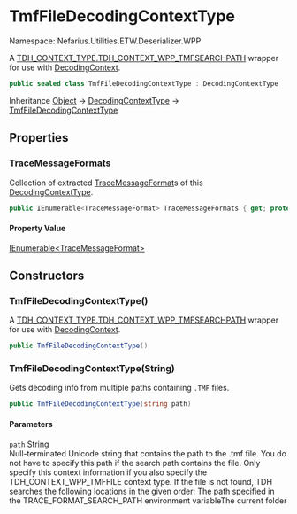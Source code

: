 # TmfFileDecodingContextType

Namespace: Nefarius.Utilities.ETW.Deserializer.WPP

A [TDH_CONTEXT_TYPE.TDH_CONTEXT_WPP_TMFSEARCHPATH](./windows.win32.system.diagnostics.etw.tdh_context_type.md#tdh_context_wpp_tmfsearchpath) wrapper for use with
 [DecodingContext](./nefarius.utilities.etw.deserializer.wpp.decodingcontext.md).

```csharp
public sealed class TmfFileDecodingContextType : DecodingContextType
```

Inheritance [Object](https://docs.microsoft.com/en-us/dotnet/api/system.object) → [DecodingContextType](./nefarius.utilities.etw.deserializer.wpp.decodingcontexttype.md) → [TmfFileDecodingContextType](./nefarius.utilities.etw.deserializer.wpp.tmffiledecodingcontexttype.md)

## Properties

### <a id="properties-tracemessageformats"/>**TraceMessageFormats**

Collection of extracted [TraceMessageFormat](./nefarius.utilities.etw.deserializer.wpp.tmf.tracemessageformat.md)s of this [DecodingContextType](./nefarius.utilities.etw.deserializer.wpp.decodingcontexttype.md).

```csharp
public IEnumerable<TraceMessageFormat> TraceMessageFormats { get; protected set; }
```

#### Property Value

[IEnumerable&lt;TraceMessageFormat&gt;](https://docs.microsoft.com/en-us/dotnet/api/system.collections.generic.ienumerable-1)<br>

## Constructors

### <a id="constructors-.ctor"/>**TmfFileDecodingContextType()**

A [TDH_CONTEXT_TYPE.TDH_CONTEXT_WPP_TMFSEARCHPATH](./windows.win32.system.diagnostics.etw.tdh_context_type.md#tdh_context_wpp_tmfsearchpath) wrapper for use with
 [DecodingContext](./nefarius.utilities.etw.deserializer.wpp.decodingcontext.md).

```csharp
public TmfFileDecodingContextType()
```

### <a id="constructors-.ctor"/>**TmfFileDecodingContextType(String)**

Gets decoding info from multiple paths containing `.TMF` files.

```csharp
public TmfFileDecodingContextType(string path)
```

#### Parameters

`path` [String](https://docs.microsoft.com/en-us/dotnet/api/system.string)<br>
Null-terminated Unicode string that contains the path to the .tmf file. You do not have to
 specify this path if the search path contains the file. Only specify this context information if you also specify
 the TDH_CONTEXT_WPP_TMFFILE context type. If the file is not found, TDH searches the following locations in the
 given order:
 The path specified in the TRACE_FORMAT_SEARCH_PATH environment variableThe current folder
